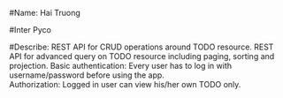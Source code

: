 #Name: Hai Truong

#Inter Pyco

#Describe: 
REST API for CRUD operations around TODO resource.
REST API for advanced query on TODO resource including paging, sorting and projection.
Basic authentication: Every user has to log in with username/password before using the app.  
Authorization: Logged in user can view his/her own TODO only.
